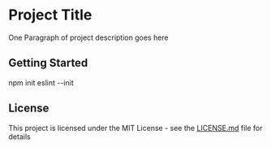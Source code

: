 # Project Title

One Paragraph of project description goes here

## Getting Started

npm init
eslint --init

## License

This project is licensed under the MIT License - see the [LICENSE.md](LICENSE.md) file for details
